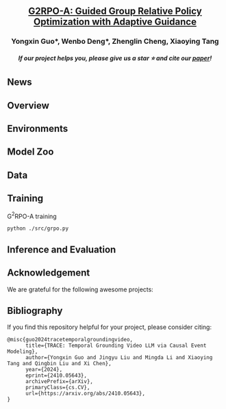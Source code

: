 <h2 align="center"> <a href="https://arxiv.org/abs/2508.13023">G2RPO-A: Guided Group Relative Policy Optimization with Adaptive Guidance</a></h2>

<h3 align="center"> Yongxin Guo*, Wenbo Deng*, Zhenglin Cheng, Xiaoying Tang </h3>

<h5 align="center"> If our project helps you, please give us a star ⭐ and cite our <a href="#bibliography">paper</a>!</h2>
<h5 align="center">

## News

## Overview

## Environments

## Model Zoo

## Data

## Training

G$^2$RPO-A training
```
python ./src/grpo.py
```


## Inference and Evaluation

## Acknowledgement
We are grateful for the following awesome projects:

## Bibliography
If you find this repository helpful for your project, please consider citing:
```
@misc{guo2024tracetemporalgroundingvideo,
      title={TRACE: Temporal Grounding Video LLM via Causal Event Modeling}, 
      author={Yongxin Guo and Jingyu Liu and Mingda Li and Xiaoying Tang and Qingbin Liu and Xi Chen},
      year={2024},
      eprint={2410.05643},
      archivePrefix={arXiv},
      primaryClass={cs.CV},
      url={https://arxiv.org/abs/2410.05643}, 
}
```

